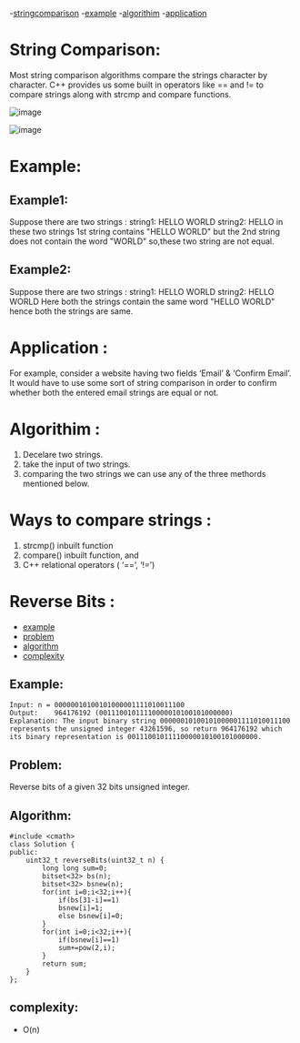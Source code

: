 <!-- Table of contents  -->
-[stringcomparison](#string-comparison)
-[example](#example)
-[algorithim](#algorithim)
-[application](#application)


# String Comparison:
Most string comparison algorithms compare the strings character by character. C++ provides us some built in operators like == and != to compare strings along with strcmp and compare functions.

![image](https://user-images.githubusercontent.com/100208233/162633708-61773b59-35ff-4290-bc66-0d370ed42645.png)

![image](https://user-images.githubusercontent.com/100208233/162752958-b3be8277-195f-4b86-8b38-950dfaf7a6e8.png)


# Example:

## Example1:
Suppose there are two strings :
string1: HELLO WORLD
string2: HELLO
in these two strings 1st string contains "HELLO WORLD" but the 2nd string does not contain the word "WORLD" so,these two string are not equal.

## Example2:
Suppose there are two strings :
string1: HELLO WORLD
string2: HELLO WORLD
Here both the strings contain the same word "HELLO WORLD" hence both the strings are same.  

# Application :
For example, consider a website having two fields ‘Email’ & ‘Confirm Email’. It would have to use some sort of string comparison in order to confirm whether both the entered email strings are equal or not.

# Algorithim :
1. Decelare two strings.
2. take the input of two strings.
3. comparing the two strings we can use any of the three methords mentioned below.

# Ways to compare strings :
1. strcmp() inbuilt function
2. compare() inbuilt function, and
3. C++ relational operators ( ‘==’, ‘!=’)

# Reverse Bits :

- [example](##Example)
- [problem](##problem)
- [algorithm](##algorithm)
- [complexity](##complexity )

## Example:

```
Input: n = 00000010100101000001111010011100
Output:    964176192 (00111001011110000010100101000000)
Explanation: The input binary string 00000010100101000001111010011100 represents the unsigned integer 43261596, so return 964176192 which its binary representation is 00111001011110000010100101000000.
```
## Problem:

Reverse bits of a given 32 bits unsigned integer.

## Algorithm:

```
#include <cmath>
class Solution {
public:
    uint32_t reverseBits(uint32_t n) {
        long long sum=0;
        bitset<32> bs(n);
        bitset<32> bsnew(n);
        for(int i=0;i<32;i++){
            if(bs[31-i]==1)
            bsnew[i]=1;
            else bsnew[i]=0;
        }
        for(int i=0;i<32;i++){
            if(bsnew[i]==1)
            sum+=pow(2,i);
        }
        return sum;
    }
};
```
## complexity: 
- O(n)
